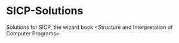 # SICP-Solutions
Solutions for SICP, the wizard book &lt;Structure and Interpretation of Computer Programs>
